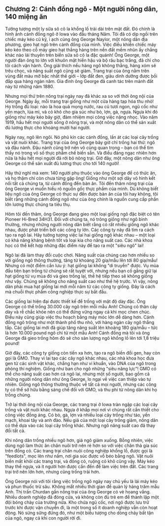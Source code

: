 ## Chương 2: Cánh đồng ngô - Một người nông dân, 140 miệng ăn

Tưởng tượng một ly sữa sô cô la khổng lồ trải dài trên mặt đất. Đó chính là hình ảnh cánh đồng ngô ở Iowa vào đầu tháng Năm. Tôi đã có dịp ngồi trên chiếc máy kéo cũ kỹ, ì ạch cùng ông George Naylor, một nông dân địa phương, gieo hạt ngô trên cánh đồng của mình. Việc điều khiển chiếc máy kéo kéo theo cỗ máy gieo hạt thẳng hàng trên nền đất mềm nhũn ấy chẳng khác nào lái thuyền trên biển sữa sô cô la đặc quánh! Ông George, một người đàn ông to lớn với khuôn mặt hiền hậu và bộ râu bạc trắng, đã chỉ cho tôi cách vận hành. Ông giải thích nếu hàng ngô không thẳng, hàng xóm sẽ trêu chọc, và năng suất ngô cũng sẽ giảm. Trang trại của ông nằm trên vùng đất màu mỡ bậc nhất thế giới – lớp đất đen, giàu dinh dưỡng được bồi đắp qua hàng ngàn năm. Gia đình ông George đã canh tác trên mảnh đất này từ những năm 1880.

Nhưng mọi thứ trên nông trại ngày nay đã khác xa so với thời ông nội của George. Ngày ấy, mỗi trang trại giống như một cửa hàng tạp hóa thu nhỏ! Họ trồng đủ loại: nào là hoa quả mọng nước, rau củ tươi ngon, ngũ cốc như yến mạch, lúa mì, và cỏ khô cho gia súc như bò, lợn, gà, ngựa. Ngựa khi đó giống như máy kéo bây giờ, đảm nhiệm mọi công việc nặng nhọc. Vào năm 1919, hầu hết mọi người sống ở nông trại, và một nông dân có thể sản xuất đủ lương thực cho khoảng mười hai người.

Ngày nay, ngô lên ngôi. Nó phủ kín các cánh đồng, lấn át các loại cây trồng và vật nuôi khác. Trang trại của ông George bây giờ chỉ trồng hai thứ: ngô và đậu nành. Đậu nành cũng trở nên vô cùng quan trọng – bạn có thể tìm thấy nó trong vô số thực phẩm chế biến sẵn. Và điều đáng ngạc nhiên hơn nữa là hầu hết mọi người đã rời bỏ nông trại. Giờ đây, một nông dân như ông George có thể sản xuất đủ lương thực cho tới 140 người!

Hãy thử nghĩ mà xem: 140 người phụ thuộc vào ông George để có thức ăn, và họ thậm chí còn chưa từng gặp ông! Giống như một sợi dây vô hình kết nối tất cả chúng ta, từ cánh đồng đến bàn ăn. Tôi đến thăm nông trại của ông George vì muốn hiểu rõ nguồn gốc thực phẩm của mình. Dù không biết liệu ngô của ông George có thực sự đến được bàn ăn của tôi hay không, tôi biết rằng những cánh đồng ngô như của ông chính là nguồn cung cấp phần lớn lương thực chúng ta tiêu thụ.

Hôm tôi đến thăm, ông George đang gieo một loại giống ngô đặc biệt có tên Pioneer Hi-Bred 34H31.  Đối với chúng ta, nó trông giống như ngô bình thường, nhưng những người nông dân biết rằng có rất nhiều giống ngô khác nhau, được phát triển bởi các công ty lớn. Các công ty này đã tìm ra cách tạo ra ngô lai. Hãy tưởng tượng việc lai hai giống ngô khác nhau – một loại có khả năng kháng bệnh tốt và loại kia cho năng suất cao. Các nhà khoa học có thể kết hợp những đặc điểm này để tạo ra một "siêu ngô" lai!

Ngô lai đã làm thay đổi cuộc chơi. Năng suất của chúng cao hơn nhiều so với giống ngô thông thường, tăng từ khoảng 20 giạ/mẫu lên tới 80 giạ/mẫu! Nhưng có một điểm cần lưu ý: hạt giống lai không "di truyền" được. Vụ mùa đầu tiên bạn trồng từ chúng sẽ rất tuyệt vời, nhưng nếu bạn cố gắng giữ lại hạt giống từ vụ mùa đó và gieo trồng lại, thế hệ tiếp theo sẽ không giống như vậy. Chúng sẽ không cho năng suất cao như thế hệ trước. Vì vậy, nông dân phải mua hạt giống lai mới mỗi năm từ các công ty giống. Đây là cách mà chuỗi thực phẩm công nghiệp thực sự bắt đầu.

Các giống lai hiện đại được thiết kế để trồng với mật độ dày đặc. Ông George có thể trồng 30.000 cây ngô trên mỗi mẫu Anh! Chúng có thân cây dày và rễ chắc khỏe nên có thể đứng vững ngay cả khi mọc chen chúc. Điều này cũng giúp việc thu hoạch bằng máy móc lớn dễ dàng hơn. Cánh đồng ngô trông như một thành phố thu nhỏ, với hàng ngàn cây ngô thẳng tắp. Các giống lai mới đã giúp tăng năng suất lên khoảng 180 giạ/mẫu – tức là hơn 10.000 pound ngô chỉ từ một mẫu Anh! Cánh đồng mà tôi và ông George đã gieo trồng hôm đó sẽ cho sản lượng ngô khổng lồ lên tới 1,8 triệu pound!

Giờ đây, các công ty giống còn tiến xa hơn, tạo ra ngô biến đổi gen, hay còn gọi là GMO. Thay vì lai tạo các cây ngô khác nhau, các nhà khoa học đưa gen từ các sinh vật khác, chẳng hạn như vi khuẩn, vào DNA của ngô trong phòng thí nghiệm. Giống như ban cho ngô những "siêu năng lực"! GMO có thể cho năng suất cao hơn cả ngô lai, nhưng một số người, bao gồm cả những người nông dân như ông George, lo ngại về việc can thiệp vào tự nhiên. Giống ngô thông thường thuộc về tất cả mọi người, nhưng các công ty có thể sở hữu bằng sáng chế đối với GMO, và thu phí từ nông dân khi họ trồng chúng.

Trở lại thời ông nội của George, các trang trại ở Iowa tràn ngập các loại cây trồng và vật nuôi khác nhau. Ngựa ở khắp mọi nơi vì chúng rất cần thiết cho công việc đồng áng. Có bò, gà, lợn và nhiều loại cây trồng như táo, yến mạch, khoai tây và anh đào. Nếu giá của một loại cây trồng giảm, nông dân có thể dựa vào các loại cây trồng khác. Nhưng ngô năng suất cao đã thay đổi tất cả.

Khi nông dân trồng nhiều ngô hơn, giá ngô giảm xuống. Bỗng nhiên, việc dùng ngô làm thức ăn chăn nuôi trở nên rẻ hơn so với việc chăn thả gia súc trên đồng cỏ. Các trang trại chăn nuôi công nghiệp khổng lồ, được gọi là "feedlots", mọc lên như nấm, nơi gia súc được vỗ béo bằng ngô. Vật nuôi biến mất khỏi các trang trại, và đồng cỏ, ruộng cỏ khô cũng vậy. Máy kéo thay thế ngựa, và ít người hơn được cần đến để làm việc trên đất. Các trang trại trở nên lớn hơn, nhưng cũng trống trải hơn.

Ông George nói với tôi rằng việc trồng ngô ngày nay chủ yếu là lái máy kéo và phun thuốc trừ sâu. Không mất nhiều thời gian để quản lý hàng trăm mẫu Anh. Thị trấn Churdan gần nông trại của ông George có vẻ hoang vắng. Nhiều doanh nghiệp đã đóng cửa, và không còn đủ trẻ em để thành lập một đội bóng chày của trường nữa. Kho chứa ngũ cốc, nơi ngô được lưu trữ trước khi được vận chuyển đi, là một trong số ít doanh nghiệp vẫn còn hoạt động. Nó sừng sững đứng đó, như một biểu tượng cho dòng chảy bất tận của ngô, ngay cả khi con người rời đi.
